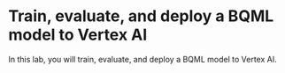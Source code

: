 # Train, evaluate, and deploy a BQML model to Vertex AI

In this lab, you will train, evaluate, and deploy a BQML model to Vertex AI.